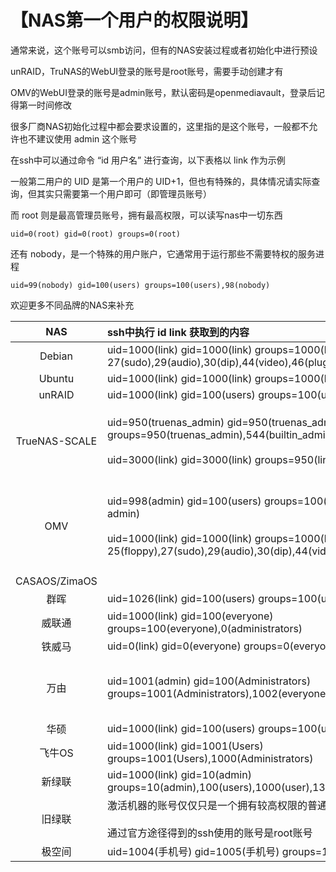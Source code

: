 # 【NAS第一个用户的权限说明】
通常来说，这个账号可以smb访问，但有的NAS安装过程或者初始化中进行预设

unRAID，TruNAS的WebUI登录的账号是root账号，需要手动创建才有

OMV的WebUI登录的账号是admin账号，默认密码是openmediavault，登录后记得第一时间修改

很多厂商NAS初始化过程中都会要求设置的，这里指的是这个账号，一般都不允许也不建议使用 admin 这个账号

在ssh中可以通过命令 “id 用户名” 进行查询，以下表格以 link 作为示例

一般第二用户的 UID 是第一个用户的 UID+1，但也有特殊的，具体情况请实际查询，但其实只需要第一个用户即可（即管理员账号）

而 root 则是最高管理员账号，拥有最高权限，可以读写nas中一切东西

`uid=0(root) gid=0(root) groups=0(root)`

还有 nobody，是一个特殊的用户账户，它通常用于运行那些不需要特权的服务进程

`uid=99(nobody) gid=100(users) groups=100(users),98(nobody)`

欢迎更多不同品牌的NAS来补充

| NAS | ssh中执行 id link 获取到的内容 | 其他/备注 |
| :----: | :---- | :---- |
| Debian | uid=1000(link) gid=1000(link) groups=1000(link),24(cdrom),25(floppy),<br>27(sudo),29(audio),30(dip),44(video),46(plugdev),100(users),106(netdev) |
| Ubuntu | uid=1000(link) gid=1000(link) groups=1000(link) |
| unRAID | uid=1000(link) gid=100(users) groups=100(users) |
| TrueNAS-SCALE | uid=950(truenas_admin) gid=950(truenas_admin) groups=950(truenas_admin),544(builtin_administrators<br><br>uid=3000(link) gid=3000(link) groups=950(link),545(builtin_users) | truenas_admin 为系统自动创建<br>link 为自建的第一个账号 |
| OMV | uid=998(admin) gid=100(users) groups=100(users),997(openmediavault-admin)<br><br>uid=1000(link) gid=1000(link) groups=1000(link),24(cdrom),<br>25(floppy),27(sudo),29(audio),30(dip),44(video),46(plugdev),109(netdev)| admin 为系统自动创建<br>link 为自建的第一个账号，可在WebUI上修改 |
| CASAOS/ZimaOS |
| 群晖 | uid=1026(link) gid=100(users) groups=100(users),101(administrators) |
| 威联通 | uid=1000(link) gid=100(everyone) groups=100(everyone),0(administrators) |
| 铁威马 | uid=0(link) gid=0(everyone) groups=0(everyone),3(admin),4(allusers) |
| 万由 | uid=1001(admin) gid=100(Administrators) groups=1001(Administrators),1002(everyone) | 初始化设置时，账号默认设置为admin，不可自定义 |
| 华硕 | uid=1000(link) gid=100(users) groups=100(users),999(administrators) |
| 飞牛OS | uid=1000(link) gid=1001(Users) groups=1001(Users),1000(Administrators) |
| 新绿联 | uid=1000(link) gid=10(admin) groups=10(admin),100(users),1000(user),133(ughomeusers) |
| 旧绿联 | 激活机器的账号仅仅只是一个拥有较高权限的普通账号<br><br>通过官方途径得到的ssh使用的账号是root账号 |
| 极空间 | uid=1004(手机号) gid=1005(手机号) groups=1005(手机号),27(sudo) | 真他妈恶心 |
